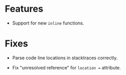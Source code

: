 # Features

* Support for new `inline` functions.

# Fixes

* Parse code line locations in stacktraces correctly. 

* Fix "unresolved reference" for `location =` attribute.
